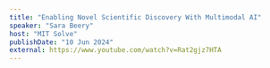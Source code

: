 ```yaml
---
title: "Enabling Novel Scientific Discovery With Multimodal AI"
speaker: "Sara Beery"
host: "MIT Solve"
publishDate: "10 Jun 2024"
external: https://www.youtube.com/watch?v=Rat2gjz7HTA
---
```

